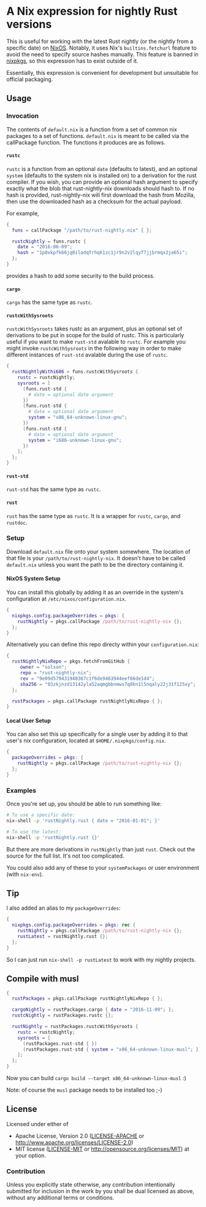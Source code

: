 # A Nix expression for nightly Rust versions

This is useful for working with the latest Rust nightly (or the nightly from a
specific date) on [NixOS]. Notably, it uses Nix's `builtins.fetchurl` feature to
avoid the need to specify source hashes manually. This feature is banned in
[nixpkgs], so this expression has to exist outside of it.

Essentially, this expression is convenient for development but unsuitable for
official packaging.

## Usage

### Invocation

The contents of `default.nix` is a function from a set of common nix packages
to a set of functions. `default.nix` is meant to be called via the callPackage
function. The functions it produces are as follows.

#### `rustc`

`rustc` is a function from an optional `date` (defaults to latest), and
an optional `system` (defaults to the system nix is installed on) to
a derivation for the rust compiler. If you wish, you can provide an
optional hash argument to specify exactly what the blob that 
rust-nightly-nix downloads should hash to. If no hash is provided,
rust-nightly-nix will first download the hash from Mozilla, then
use the downloaded hash as a checksum for the actual payload.

For example, 

```nix
{
  funs = callPackage "/path/to/rust-nightly.nix" { };

  rustcNightly = funs.rustc {
    date = "2016-06-09";
    hash = "1p0xkpfk66jq0iladqfrhqk1zc1jr9n2v2lqyf7jjbrmqx2ja65i";
  };
}
```

provides a hash to add some security to the build process.

#### `cargo`

`cargo` has the same type as `rustc`.

#### `rustcWithSysroots`

`rustcWithSysroots` takes rustc as an argument, plus an optional set of
derivations to be put in scope for the build of rustc. This is particularly
useful if you want to make `rust-std` avalable to `rustc`. For example
you might invoke `rustcWithSysroots` in the following way in order to
make different instances of `rust-std` avalable during the use of
`rustc`.

```nix
{
  rustNightlyWithi686 = funs.rustcWithSysroots {
    rustc = rustcNightly;
    sysroots = [
      (funs.rust-std {
        # date = optional date argument
      })
      (funs.rust-std {
        # date = optional date argument
        system = "x86_64-unknown-linux-gnu";
      })
      (funs.rust-std {
        # date = optional date argument
        system = "i686-unknown-linux-gnu";
      })
    ];
  };
}
```

#### `rust-std`

`rust-std` has the same type as `rustc`.

#### `rust`

`rust` has the same type as `rustc`. It is a wrapper for `rustc`, `cargo`,
and `rustdoc`.

### Setup

Download `default.nix` file onto your system somewhere. The location of that
file is your `/path/to/rust-nightly-nix`. It doesn't have to be called
`default.nix` unless you want the path to be the directory containing it.

#### NixOS System Setup

You can install this globally by adding it as an override in the system's
configuration at `/etc/nixos/configuration.nix`.

```nix
{
  nixpkgs.config.packageOverrides = pkgs: {
    rustNightly = pkgs.callPackage /path/to/rust-nightly-nix {};
  };
}
```

Alternatively you can define this repo directy within your `configuration.nix`:

```nix
{
  rustNightlyNixRepo = pkgs.fetchFromGitHub {
     owner = "solson";
     repo = "rust-nightly-nix";
     rev = "9e09d579431940367c1f6de9463944eef66de1d4";
     sha256 = "03zkjnzd13142yla52aqmgbbnmws7q8kn1l5nqaly22j31f125xy";
  };

  rustPackages = pkgs.callPackage rustNightlyNixRepo { };
}
```

#### Local User Setup

You can also set this up specifically for a single user by adding it to that
user's nix configuration, located at `$HOME/.nixpkgs/config.nix`.

```nix
{
  packageOverrides = pkgs: {
    rustNightly = pkgs.callPackage /path/to/rust-nightly-nix {};
  };
}
```

### Examples

Once you're set up, you should be able to run something like:

```sh
# To use a specific date:
nix-shell -p 'rustNightly.rust { date = "2016-01-01"; }'

# To use the latest:
nix-shell -p 'rustNightly.rust {}'
```

But there are more derivations in `rustNightly` than just `rust`. Check out the
source for the full list. It's not too complicated.

You could also add any of these to your `systemPackages` or user environment
(with `nix-env`).

## Tip

I also added an alias to my `packageOverrides`:

```nix
{
  nixpkgs.config.packageOverrides = pkgs: rec {
    rustNightly = pkgs.callPackage /path/to/rust-nightly-nix {};
    rustLatest = rustNightly.rust {};
  };
}
```

So I can just run `nix-shell -p rustLatest` to work with my nightly projects.

## Compile with musl

```nix
{
  rustPackages = pkgs.callPackage rustNightlyNixRepo { };

  cargoNightly = rustPackages.cargo { date = "2016-11-09"; };
  rustcNightly = rustPackages.rustc {};

  rustNightly = rustPackages.rustcWithSysroots {
    rustc = rustcNightly;
    sysroots = [
      (rustPackages.rust-std { })
      (rustPackages.rust-std { system = "x86_64-unknown-linux-musl"; })
    ];
  };
}
```

Now you can build `cargo build --target x86_64-unknown-linux-musl` :)

Note: of course the `musl` package needs to be installed too ;-)

## License

Licensed under either of
  * Apache License, Version 2.0 ([LICENSE-APACHE](LICENSE-APACHE) or
    http://www.apache.org/licenses/LICENSE-2.0)
  * MIT license ([LICENSE-MIT](LICENSE-MIT) or
    http://opensource.org/licenses/MIT) at your option.

### Contribution

Unless you explicitly state otherwise, any contribution intentionally submitted
for inclusion in the work by you shall be dual licensed as above, without any
additional terms or conditions.


[NixOS]: http://nixos.org/
[nixpkgs]: https://github.com/NixOS/nixpkgs
